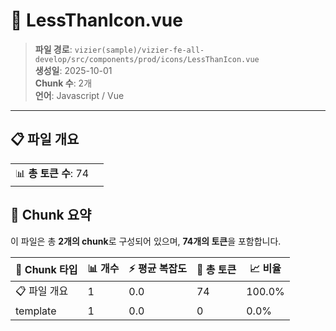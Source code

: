 # 📄 LessThanIcon.vue

> **파일 경로**: `vizier(sample)/vizier-fe-all-develop/src/components/prod/icons/LessThanIcon.vue`  
> **생성일**: 2025-10-01  
> **Chunk 수**: 2개  
> **언어**: Javascript / Vue
---


## 📋 파일 개요

| | |
|--|--|
| 📊 **총 토큰 수**: 74 |  |






## 🧩 Chunk 요약

이 파일은 총 **2개의 chunk**로 구성되어 있으며, **74개의 토큰**을 포함합니다.

| 🧩 Chunk 타입 | 📊 개수 | ⚡ 평균 복잡도 | 📝 총 토큰 | 📈 비율 |
|---------------|--------|-------------|----------|--------|
| 📋 파일 개요 | 1 | 0.0 | 74 | 100.0% |
| template | 1 | 0.0 | 0 | 0.0% |

